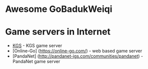 # Awesome GoBadukWeiqi 


# Game servers in Internet
* [KGS](http://www.gokgs.com/) - KGS game server
* [Online-Go] (https://online-go.com/) - web based game server
* [PandaNet] (http://pandanet-igs.com/communities/pandanet) - PandaNet game server
